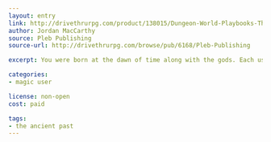 ```yaml
---
layout: entry
link: http://drivethrurpg.com/product/138015/Dungeon-World-Playbooks-The-Ancient-Past-Bundle?manufacturers_id=6168
author: Jordan MacCarthy
source: Pleb Publishing
source-url: http://drivethrurpg.com/browse/pub/6168/Pleb-Publishing

excerpt: You were born at the dawn of time along with the gods. Each use of your powers brings you closer to exhausting this irreplaceable energy which one day may fully run out.  

categories:
- magic user

license: non-open
cost: paid

tags:
- the ancient past
---
```

